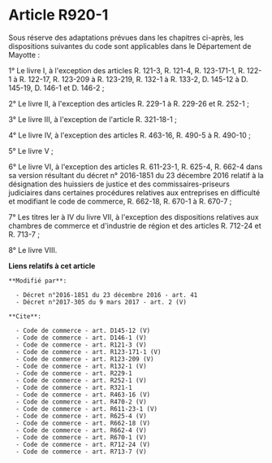 # Article R920-1

Sous réserve des adaptations prévues dans les chapitres ci-après, les dispositions suivantes du code sont applicables dans le
Département de Mayotte : 

1° Le livre I, à l'exception des articles R. 121-3, R. 121-4, R. 123-171-1, R. 122-1 à R. 122-17, R. 123-209 à R. 123-219, R.
132-1 à R. 133-2, D. 145-12 à D. 145-19, D. 146-1 et D. 146-2 ; 

2° Le livre II, à l'exception des articles R. 229-1 à R. 229-26 et R. 252-1 ; 

3° Le livre III, à l'exception de l'article R. 321-18-1 ; 

4° Le livre IV, à l'exception des articles R. 463-16, R. 490-5 à R. 490-10 ; 

5° Le livre V ; 

6° Le livre VI, à l'exception des articles R. 611-23-1, R. 625-4, R. 662-4 dans sa version résultant du décret n° 2016-1851
du 23 décembre 2016 relatif à la désignation des huissiers de justice et des commissaires-priseurs judiciaires dans certaines
procédures relatives aux entreprises en difficulté et modifiant le code de commerce, R. 662-18, R. 670-1 à R. 670-7 ; 

7° Les titres Ier à IV du livre VII, à l'exception des dispositions relatives aux chambres de commerce et d'industrie de
région et des articles R. 712-24 et R. 713-7 ; 

8° Le livre VIII.

**Liens relatifs à cet article**

	**Modifié par**:

	  - Décret n°2016-1851 du 23 décembre 2016 - art. 41
	  - Décret n°2017-305 du 9 mars 2017 - art. 2 (V)

	**Cite**:

	  - Code de commerce - art. D145-12 (V)
	  - Code de commerce - art. D146-1 (V)
	  - Code de commerce - art. R121-3 (V)
	  - Code de commerce - art. R123-171-1 (V)
	  - Code de commerce - art. R123-209 (V)
	  - Code de commerce - art. R132-1 (V)
	  - Code de commerce - art. R229-1
	  - Code de commerce - art. R252-1 (V)
	  - Code de commerce - art. R321-1
	  - Code de commerce - art. R463-16 (V)
	  - Code de commerce - art. R470-2 (V)
	  - Code de commerce - art. R611-23-1 (V)
	  - Code de commerce - art. R625-4 (V)
	  - Code de commerce - art. R662-18 (V)
	  - Code de commerce - art. R662-4 (V)
	  - Code de commerce - art. R670-1 (V)
	  - Code de commerce - art. R712-24 (V)
	  - Code de commerce - art. R713-7 (V)

